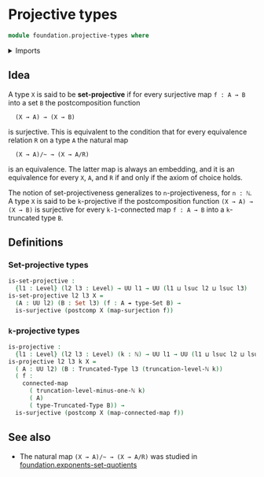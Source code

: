 # Projective types

```agda
module foundation.projective-types where
```

<details><summary>Imports</summary>

```agda
open import elementary-number-theory.natural-numbers

open import foundation.connected-maps
open import foundation.functions
open import foundation.surjective-maps
open import foundation.truncation-levels
open import foundation.universe-levels

open import foundation-core.sets
open import foundation-core.truncated-types
```

</details>

## Idea

A type `X` is said to be **set-projective** if for every surjective map
`f : A → B` into a set `B` the postcomposition function

```text
  (X → A) → (X → B)
```

is surjective. This is equivalent to the condition that for every equivalence
relation `R` on a type `A` the natural map

```text
  (X → A)/~ → (X → A/R)
```

is an equivalence. The latter map is always an embedding, and it is an
equivalence for every `X`, `A`, and `R` if and only if the axiom of choice
holds.

The notion of set-projectiveness generalizes to `n`-projectiveness, for `n : ℕ`.
A type `X` is said to be `k`-projective if the postcomposition function
`(X → A) → (X → B)` is surjective for every `k-1`-connected map `f : A → B` into
a `k`-truncated type `B`.

## Definitions

### Set-projective types

```agda
is-set-projective :
  {l1 : Level} (l2 l3 : Level) → UU l1 → UU (l1 ⊔ lsuc l2 ⊔ lsuc l3)
is-set-projective l2 l3 X =
  (A : UU l2) (B : Set l3) (f : A ↠ type-Set B) →
  is-surjective (postcomp X (map-surjection f))
```

### `k`-projective types

```agda
is-projective :
  {l1 : Level} (l2 l3 : Level) (k : ℕ) → UU l1 → UU (l1 ⊔ lsuc l2 ⊔ lsuc l3)
is-projective l2 l3 k X =
  ( A : UU l2) (B : Truncated-Type l3 (truncation-level-ℕ k))
  ( f :
    connected-map
      ( truncation-level-minus-one-ℕ k)
      ( A)
      ( type-Truncated-Type B)) →
  is-surjective (postcomp X (map-connected-map f))
```

## See also

- The natural map `(X → A)/~ → (X → A/R)` was studied in
  [foundation.exponents-set-quotients](foundation.exponents-set-quotients.md)
